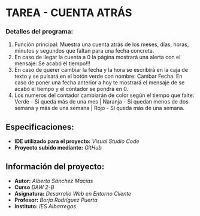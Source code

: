 # TAREA - CUENTA ATR&Aacute;S

### Detalles del programa:
1. Funci&oacute;n principal: Muestra una cuenta atr&aacute;s de los meses, d&iacute;as, horas, minutos y segundos que faltan para una fecha concreta.
2. En caso de llegar la cuenta a 0 la p&aacute;gina mostrar&aacute; una alerta con el mensaje: Se acab&oacute; el tiempo!!!
3. En caso de querer cambiar la fecha y la hora se escribir&aacute; en la caja de texto y se pulsar&aacute; en el bot&oacute;n verde con nombre: Cambar Fecha. En caso de poner una fecha anterior a hoy te mostrar&aacute; el mensaje de se acab&oacute; el tiempo y el contador se pondr&aacute; en 0.
4. Los numeros del contador cambiar&aacute;n de color seg&uacute;n el tiempo que falte: Verde - Si queda m&aacute;s de una mes | Naranja - Si quedan menos de dos semana y m&aacute;s de una semana | Rojo - Si queda m&aacute;s de una semana.

## Especificaciones:
* **IDE utilizado para el proyecto:** *Visual Studio Code*
* **Proyecto subido mediante:** *GitHub*

## Informaci&oacute;n del proyecto:
* **Autor:** *Alberto S&aacute;nchez Mac&iacute;as*
* **Curso** *DAW 2-B*
* **Asignatura:** *Desarrollo Web en Entorno Cliente*
* **Profesor:** *Borja Rodr&iacute;guez Puerta*
* **Instituto:** *IES Albarregas*

